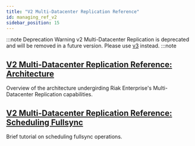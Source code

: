 ```yaml
---
title: "V2 Multi-Datacenter Replication Reference"
id: managing_ref_v2
sidebar_position: 15
---
```


[v2 mdc arch]: ./architecture.md
[v2 mdc fullsync]: ./scheduling-fullsync.md

:::note Deprecation Warning
v2 Multi-Datacenter Replication is deprecated and will be removed in a future version. Please use [v3](../../../using/reference/v3-multi-datacenter/index.md) instead.
:::note

## [V2 Multi-Datacenter Replication Reference: Architecture][v2 mdc arch]

Overview of the architecture undergirding Riak Enterprise's Multi-Datacenter Replication capabilities.

## [V2 Multi-Datacenter Replication Reference: Scheduling Fullsync][v2 mdc fullsync]

Brief tutorial on scheduling fullsync operations.